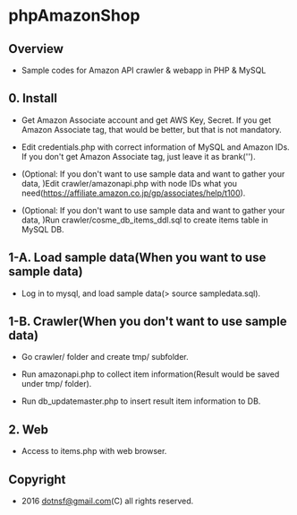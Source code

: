 # phpAmazonShop

## Overview

* Sample codes for Amazon API crawler & webapp in PHP & MySQL

## 0. Install

* Get Amazon Associate account and get AWS Key, Secret. If you get Amazon Associate tag, that would be better, but that is not mandatory.

* Edit credentials.php with correct information of MySQL and Amazon IDs. If you don't get Amazon Associate tag, just leave it as brank('').

* (Optional: If you don't want to use sample data and want to gather your data, )Edit crawler/amazonapi.php with node IDs what you need(https://affiliate.amazon.co.jp/gp/associates/help/t100).

* (Optional: If you don't want to use sample data and want to gather your data, )Run crawler/cosme_db_items_ddl.sql to create items table in MySQL DB.


## 1-A. Load sample data(When you want to use sample data)

* Log in to mysql, and load sample data(> source sampledata.sql).


## 1-B. Crawler(When you don't want to use sample data)

* Go crawler/ folder and create tmp/ subfolder.

* Run amazonapi.php to collect item information(Result would be saved under tmp/ folder).

* Run db_updatemaster.php to insert result item information to DB.


## 2. Web

* Access to items.php with web browser.

## Copyright

* 2016 dotnsf@gmail.com(C) all rights reserved.


